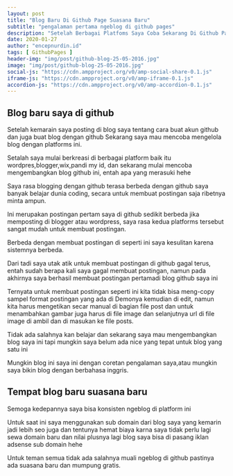 ```yaml
---
layout: post
title: "Blog Baru Di Github Page Suasana Baru"
subtitle: "pengalaman pertama ngeblog di github pages"
description: "Setelah Berbagai Platfoms Saya Coba Sekarang Di Github Pages."
date: 2020-01-27
author: "encepnurdin.id"
tags: [ GithubPages ]
header-img: "img/post/github-blog-25-05-2016.jpg"
image: "img/post/github-blog-25-05-2016.jpg"
social-js: "https://cdn.ampproject.org/v0/amp-social-share-0.1.js"
iframe-js: "https://cdn.ampproject.org/v0/amp-iframe-0.1.js"
accordion-js: "https://cdn.ampproject.org/v0/amp-accordion-0.1.js"
---
```


## Blog baru saya di github

<p>Setelah kemarain saya posting di blog saya tentang cara buat akun github dan juga buat blog dengan github
Sekarang saya mau mencoba mengelola blog dengan platforms ini.</p>
<p>Setalah saya mulai berkreasi di berbagai platform baik itu wordpres,blogger,wix,pandi my id, dan sekarang mulai mencoba mengembangkan blog github ini, entah apa yang merasuki hehe</p>
<p>Saya rasa blogging dengan github terasa berbeda dengan github saya banyak belajar dunia coding, secara untuk membuat postingan saja ribetnya minta ampun.</p>
<p>Ini merupakan postingan pertam saya di github sedikit berbeda jika memposting di blogger atau wordpress, saya rasa kedua platforms tersebut sangat mudah untuk membuat postingan.</p>
<p>Berbeda dengan membuat postingan di seperti ini saya kesulitan karena sistemnya berbeda.</p>

<p>Dari tadi saya utak atik untuk membuat postingan di github gagal terus, entah sudah berapa kali saya gagal membuat postingan, namun pada akhirnya saya berhasil membuat postingan pertamadi blog github saya ini</p>

<p>Ternyata untuk membuat postingan seperti ini kita tidak bisa meng-copy sampel format postingan yang ada di Demonya kemudian di edit, namun kita harus mengetikan secar manual di bagian file post dan untuk menambahkan gambar juga harus di file image dan selanjutnya url di file image di ambil dan di masukan ke file posts.</p>

<p>Tidak ada salahnya kan belajar dan sekarang saya mau mengembangkan blog saya ini tapi mungkin saya belum ada nice yang tepat untuk blog yang satu ini</p>
<p>Mungkin blog ini saya ini dengan coretan pengalaman saya,atau mungkin saya bikin blog dengan berbahasa inggris.</p>

## Tempat blog baru suasana baru

<p>Semoga kedepannya saya bisa konsisten ngeblog di platform ini</p>
<p>Untuk saat ini saya menggunakan sub domain dari blog saya yang kemarin jadi lebih seo juga dan tentunya hemat biaya karna saya tidak perlu lagi sewa domain baru dan nilai plusnya lagi blog saya bisa di pasang iklan adsense sub domain hehe</p>

<p>Untuk teman semua tidak ada salahnya muali ngeblog di github pastinya ada suasana baru dan mumpung gratis.</p>
